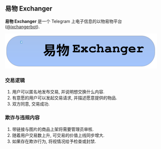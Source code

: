 ## 易物 Exchanger

**易物 Exchanger** 是一个 Telegram 上电子信息的以物易物平台 ([@ixchangerbot](https://t.me/ixchangerbot)).

[![Screenshot](https://github.com/iwexchanger/.github/raw/main/images/button.svg)](https://t.me/ixchangerbot)

### 交易逻辑
1. 用户可以匿名地发布交易, 并说明想交换什么内容.
2. 有意愿的用户可以发起交易请求, 并描述愿意提供的物品.
3. 双方同意, 交易成功.

### 欺诈与违规内容
1. 带链接与图片的商品上架将需要管理员审核.
2. 随着用户交易数上升, 可交易的价值上线同步增大.
3. 如果存在欺诈行为, 将视情况给予检查或封禁.
